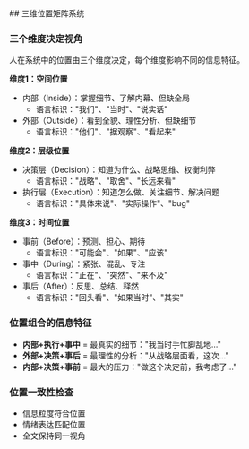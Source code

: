 <knowledge>
  ## 三维位置矩阵系统

  ### 三个维度决定视角
  人在系统中的位置由三个维度决定，每个维度影响不同的信息特征。

  **维度1：空间位置**
  - 内部（Inside）：掌握细节、了解内幕、但缺全局
    - 语言标识："我们"、"当时"、"说实话"
  - 外部（Outside）：看到全貌、理性分析、但缺细节
    - 语言标识："他们"、"据观察"、"看起来"

  **维度2：层级位置**
  - 决策层（Decision）：知道为什么、战略思维、权衡利弊
    - 语言标识："战略"、"取舍"、"长远来看"
  - 执行层（Execution）：知道怎么做、关注细节、解决问题
    - 语言标识："具体来说"、"实际操作"、"bug"

  **维度3：时间位置**
  - 事前（Before）：预测、担心、期待
    - 语言标识："可能会"、"如果"、"应该"
  - 事中（During）：紧张、混乱、专注
    - 语言标识："正在"、"突然"、"来不及"
  - 事后（After）：反思、总结、释然
    - 语言标识："回头看"、"如果当时"、"其实"

  ### 位置组合的信息特征
  - **内部+执行+事中** = 最真实的细节："我当时手忙脚乱地..."
  - **外部+决策+事后** = 最理性的分析："从战略层面看，这次..."
  - **内部+决策+事前** = 最大的压力："做这个决定前，我考虑了..."

  ### 位置一致性检查
  - 信息粒度符合位置
  - 情绪表达匹配位置
  - 全文保持同一视角
</knowledge>